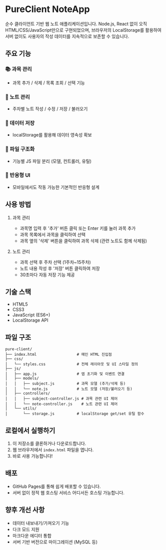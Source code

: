 # PureClient NoteApp

순수 클라이언트 기반 웹 노트 애플리케이션입니다. Node.js, React 없이 오직 HTML/CSS/JavaScript만으로 구현되었으며, 브라우저의 LocalStorage를 활용하여 서버 없이도 사용자의 작성 데이터를 지속적으로 보존할 수 있습니다.

## 주요 기능

### 📚 과목 관리
- 과목 추가 / 삭제 / 목록 조회 / 선택 기능

### 📝 노트 관리
- 주차별 노트 작성 / 수정 / 저장 / 불러오기

### 💾 데이터 저장
- localStorage를 활용해 데이터 영속성 확보

### 📂 파일 구조화
- 기능별 JS 파일 분리 (모델, 컨트롤러, 유틸)

### 📱 반응형 UI
- 모바일에서도 작동 가능한 기본적인 반응형 설계

## 사용 방법

1. 과목 관리
   - 과목명 입력 후 '추가' 버튼 클릭 또는 Enter 키를 눌러 과목 추가
   - 과목 목록에서 과목을 클릭하여 선택
   - 과목 옆의 '삭제' 버튼을 클릭하여 과목 삭제 (관련 노트도 함께 삭제됨)

2. 노트 관리
   - 과목 선택 후 주차 선택 (1주차~15주차)
   - 노트 내용 작성 후 '저장' 버튼 클릭하여 저장
   - 30초마다 자동 저장 기능 제공

## 기술 스택

- HTML5
- CSS3
- JavaScript (ES6+)
- LocalStorage API

## 파일 구조

```
pure-client/
├── index.html                  # 메인 HTML 진입점
├── css/
│   └── styles.css              # 전체 레이아웃 및 UI 스타일 정의
├── js/
│   ├── app.js                  # 앱 초기화 및 이벤트 연결
│   ├── models/
│   │   ├── subject.js          # 과목 모델 (추가/삭제 등)
│   │   └── note.js             # 노트 모델 (저장/불러오기 등)
│   ├── controllers/
│   │   ├── subject-controller.js # 과목 관련 UI 제어
│   │   └── note-controller.js    # 노트 관련 UI 제어
│   └── utils/
│       └── storage.js          # localStorage get/set 유틸 함수
```

## 로컬에서 실행하기

1. 이 저장소를 클론하거나 다운로드합니다.
2. 웹 브라우저에서 `index.html` 파일을 엽니다.
3. 바로 사용 가능합니다!

## 배포

- GitHub Pages를 통해 쉽게 배포할 수 있습니다.
- 서버 없이 정적 웹 호스팅 서비스 어디서든 호스팅 가능합니다.

## 향후 개선 사항

- 데이터 내보내기/가져오기 기능
- 다크 모드 지원
- 마크다운 에디터 통합
- 서버 기반 버전으로 마이그레이션 (MySQL 등)
